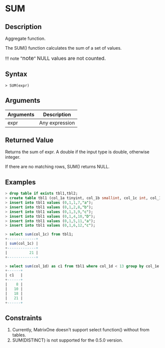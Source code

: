 # **SUM**

## **Description**

Aggregate function.

The SUM() function calculates the sum of a set of values.

!!! note  "<font size=4>note</font>"
    <font size=3>NULL values are not counted.</font>  

## **Syntax**

```
> SUM(expr)
```

## **Arguments**

|  Arguments   | Description  |
|  ----  | ----  |
| expr  | Any expression |

## **Returned Value**

Returns the sum of expr. A double if the input type is double, otherwise integer.

If there are no matching rows, SUM() returns NULL.

## **Examples**

```sql
> drop table if exists tbl1,tbl2;
> create table tbl1 (col_1a tinyint, col_1b smallint, col_1c int, col_1d bigint, col_1e char(10) not null);
> insert into tbl1 values (0,1,1,7,"a");
> insert into tbl1 values (0,1,2,8,"b");
> insert into tbl1 values (0,1,3,9,"c");
> insert into tbl1 values (0,1,4,10,"D");
> insert into tbl1 values (0,1,5,11,"a");
> insert into tbl1 values (0,1,6,12,"c");

> select sum(col_1c) from tbl1;
+-------------+
| sum(col_1c) |
+-------------+
|          21 |
+-------------+

> select sum(col_1d) as c1 from tbl1 where col_1d < 13 group by col_1e order by c1;
+------+
| c1   |
+------+
|    8 |
|   10 |
|   18 |
|   21 |
+------+

```

## Constraints

1. Currently, MatrixOne doesn't support select function() without from tables.
2. SUM(DISTINCT) is not supported for the 0.5.0 version.
